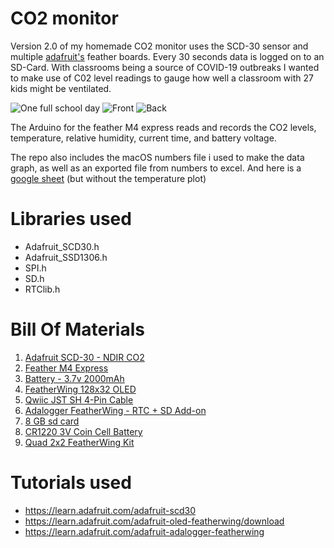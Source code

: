 # CO2 monitor

Version 2.0 of my homemade CO2 monitor uses the SCD-30 sensor and multiple [adafruit's](https://github.com/adafruit) feather boards. Every 30 seconds data is logged on to an SD-Card. 
With classrooms being a source of COVID-19 outbreaks I wanted to make use of C02 level readings to gauge how well a classroom with 27 kids might be ventilated.

![One full school day](https://github.com/stephanschulz/co2-monitor/blob/main/co2_graph_2021-01-22.png)
![Front](https://github.com/stephanschulz/co2-monitor/blob/main/IMG_19241.jpg)
![Back](https://github.com/stephanschulz/co2-monitor/blob/main/IMG_19251.jpg)

The Arduino for the feather M4 express reads and records the CO2 levels, temperature, relative humidity, current time, and battery voltage.

The repo also includes the macOS numbers file i used to make the data graph, as well as an exported file from numbers to excel. And here is a [google sheet](https://docs.google.com/spreadsheets/d/10woo27n-r7kHz9u2NyxbAo-_cQwC7mvG9KntwrtiVws/edit?usp=sharing) (but without the temperature plot) 

# Libraries used
- Adafruit_SCD30.h
- Adafruit_SSD1306.h
- SPI.h
- SD.h
- RTClib.h

# Bill Of Materials
1. [Adafruit SCD-30 - NDIR CO2](https://www.adafruit.com/product/4867)
2. [Feather M4 Express](https://www.adafruit.com/product/3857)
3. [Battery - 3.7v 2000mAh](https://www.adafruit.com/product/2011)
4. [FeatherWing 128x32 OLED](https://www.adafruit.com/product/2900)
5. [Qwiic JST SH 4-Pin Cable](https://www.adafruit.com/product/4399)
6. [Adalogger FeatherWing - RTC + SD Add-on](https://www.adafruit.com/product/2922)
7. [8 GB sd card](https://www.adafruit.com/product/1294)
8. [CR1220 3V Coin Cell Battery](https://www.adafruit.com/product/380)
9. [Quad 2x2 FeatherWing Kit](https://www.adafruit.com/product/4253)

# Tutorials used
- https://learn.adafruit.com/adafruit-scd30
- https://learn.adafruit.com/adafruit-oled-featherwing/download
- https://learn.adafruit.com/adafruit-adalogger-featherwing
